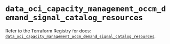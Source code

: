 # `data_oci_capacity_management_occm_demand_signal_catalog_resources`

Refer to the Terraform Registry for docs: [`data_oci_capacity_management_occm_demand_signal_catalog_resources`](https://registry.terraform.io/providers/hashicorp/oci/7.19.0/docs/data-sources/capacity_management_occm_demand_signal_catalog_resources).
